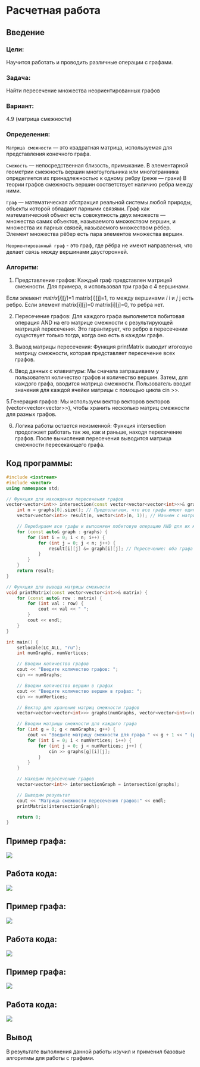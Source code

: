 # Расчетная работа 

## Введение

### Цели: 
Научится работать и проводить различные операции с графами.

### Задача: 
Найти пересечение множества неориентированных графов
### Вариант: 
4.9  (матрица смежности)

### Определения:

`Матрица смежности` —  это квадратная матрица, используемая для представления конечного графа.

`Смежость` — непосредственная близость, примыкание.
В элементарной геометрии смежность вершин многоугольника или многогранника определяется их принадлежностью к одному ребру (реже — грани)
В теории графов смежность вершин соответствует наличию ребра между ними.

`Граф` — математическая абстракция реальной системы любой природы, объекты которой обладают парными связями. Граф как математический объект есть совокупность двух множеств — множества самих объектов, называемого множеством вершин, и множества их парных связей, называемого множеством рёбер. Элемент множества рёбер есть пара элементов множества вершин.

`Неориентированный граф` - это граф, где рёбра не имеют направления, что делает связь между вершинами двусторонней.

### Алгоритм:

1. Представление графов: Каждый граф представлен матрицей смежности. Для примера, я использовал три графа с 4 вершинами.

Если элемент 
𝑚𝑎𝑡𝑟𝑖𝑥[𝑖][𝑗]=1
matrix[i][j]=1, то между вершинами 𝑖 i и 𝑗 j есть ребро.
Если элемент matrix[i][j]=0 
matrix[i][j]=0, то ребра нет.

2. Пересечение графов:
Для каждого графа выполняется побитовая операция AND на его матрице смежности с результирующей матрицей пересечения. Это гарантирует, что ребро в пересечении существует только тогда, когда оно есть в каждом графе.

3. Вывод матрицы пересечения: Функция printMatrix выводит итоговую матрицу смежности, которая представляет пересечение всех графов.

4. Ввод данных с клавиатуры:
Мы сначала запрашиваем у пользователя количество графов и количество вершин.
Затем, для каждого графа, вводится матрица смежности. Пользователь вводит значения для каждой ячейки матрицы с помощью цикла cin >>.

5.Генерация графов:
Мы используем вектор векторов векторов (vector<vector<vector<int>>>), чтобы хранить несколько матриц смежности для разных графов.

6. Логика работы остается неизменной:
Функция intersection продолжает работать так же, как и раньше, находя пересечение графов.
После вычисления пересечения выводится матрица смежности пересекающего графа.
           
## Код программы:
```cpp
#include <iostream>
#include <vector>
using namespace std;

// Функция для нахождения пересечения графов
vector<vector<int>> intersection(const vector<vector<vector<int>>>& graphs) {
    int n = graphs[0].size(); // Предполагаем, что все графы имеют одинаковое количество вершин
    vector<vector<int>> result(n, vector<int>(n, 1)); // Начнем с матрицы, которая представляет полный граф

    // Перебираем все графы и выполняем побитовую операцию AND для их матриц смежности
    for (const auto& graph : graphs) {
        for (int i = 0; i < n; i++) {
            for (int j = 0; j < n; j++) {
                result[i][j] &= graph[i][j]; // Пересечение: оба графа должны иметь ребро между i и j
            }
        }
    }
    return result;
}

// Функция для вывода матрицы смежности
void printMatrix(const vector<vector<int>>& matrix) {
    for (const auto& row : matrix) {
        for (int val : row) {
            cout << val << " ";
        }
        cout << endl;
    }
}

int main() {
    setlocale(LC_ALL, "ru");
    int numGraphs, numVertices;

    // Вводим количество графов
    cout << "Введите количество графов: ";
    cin >> numGraphs;

    // Вводим количество вершин в графах
    cout << "Введите количество вершин в графах: ";
    cin >> numVertices;

    // Вектор для хранения матриц смежности графов
    vector<vector<vector<int>>> graphs(numGraphs, vector<vector<int>>(numVertices, vector<int>(numVertices)));

    // Вводим матрицы смежности для каждого графа
    for (int g = 0; g < numGraphs; g++) {
        cout << "Введите матрицу смежности для графа " << g + 1 << " (размер " << numVertices << "x" << numVertices << "):" << endl;
        for (int i = 0; i < numVertices; i++) {
            for (int j = 0; j < numVertices; j++) {
                cin >> graphs[g][i][j];
            }
        }
    }

    // Находим пересечение графов
    vector<vector<int>> intersectionGraph = intersection(graphs);

    // Выводим результат
    cout << "Матрица смежности пересечения графов:" << endl;
    printMatrix(intersectionGraph);

    return 0;
}

```
## Пример графа:
![](P1.PNG)
## Работа кода:
![](PS1.png)

## Пример графа:
![](P2.png)
## Работа кода:
![](PS2.png)

## Пример графа:
![](P3.png)
## Работа кода:
![](PS3.png)


 ## Вывод
 В результате выполнения данной работы изучил и применил базовые алгоритмы для работы с графами.
  
  
